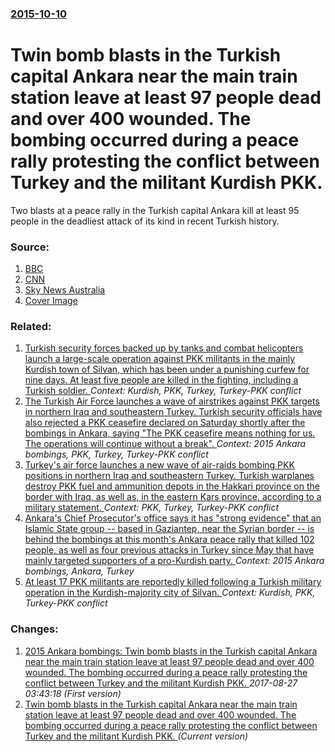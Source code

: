 ### [2015-10-10](/news/2015/10/10/index.md)

# Twin bomb blasts in the Turkish capital Ankara near the main train station leave at least 97 people dead and over 400 wounded. The bombing occurred during a peace rally protesting the conflict between Turkey and the militant Kurdish PKK. 

Two blasts at a peace rally in the Turkish capital Ankara kill at least 95 people in the deadliest attack of its kind in recent Turkish history.


### Source:

1. [BBC](http://www.bbc.com/news/world-europe-34495161)
2. [CNN](http://edition.cnn.com/2015/10/10/middleeast/turkey-ankara-bomb-blast/index.html?eref=edition)
3. [Sky News Australia](http://www.skynews.com.au/news/top-stories/2015/10/10/twin-explosions-hit-rally-in-turkish-capital.html)
3. [Cover Image](http://ichef-1.bbci.co.uk/news/1024/cpsprodpb/E21C/production/_86048875_de29-1.jpg)

### Related:

1. [Turkish security forces backed up by tanks and combat helicopters launch a large-scale operation against PKK militants in the mainly Kurdish town of Silvan, which has been under a punishing curfew for nine days. At least five people are killed in the fighting, including a Turkish soldier. ](/news/2015/11/11/turkish-security-forces-backed-up-by-tanks-and-combat-helicopters-launch-a-large-scale-operation-against-pkk-militants-in-the-mainly-kurdish.md) _Context: Kurdish, PKK, Turkey, Turkey-PKK conflict_
2. [The Turkish Air Force launches a wave of airstrikes against PKK targets in northern Iraq and southeastern Turkey. Turkish security officials have also rejected a PKK ceasefire declared on Saturday shortly after the bombings in Ankara, saying "The PKK ceasefire means nothing for us. The operations will continue without a break". ](/news/2015/10/11/the-turkish-air-force-launches-a-wave-of-airstrikes-against-pkk-targets-in-northern-iraq-and-southeastern-turkey-turkish-security-officials.md) _Context: 2015 Ankara bombings, PKK, Turkey, Turkey-PKK conflict_
3. [Turkey's air force launches a new wave of air-raids bombing PKK positions in northern Iraq and southeastern Turkey. Turkish warplanes destroy PKK fuel and ammunition depots in the Hakkari province on the border with Iraq, as well as, in the eastern Kars province, according to a military statement. ](/news/2015/10/4/turkey-s-air-force-launches-a-new-wave-of-air-raids-bombing-pkk-positions-in-northern-iraq-and-southeastern-turkey-turkish-warplanes-destro.md) _Context: PKK, Turkey, Turkey-PKK conflict_
4. [Ankara's Chief Prosecutor's office says it has "strong evidence" that an Islamic State group -- based in Gaziantep, near the Syrian border -- is behind the bombings at this month's Ankara peace rally that killed 102 people, as well as four previous attacks in Turkey since May that have mainly targeted supporters of a pro-Kurdish party. ](/news/2015/10/28/ankara-s-chief-prosecutor-s-office-says-it-has-strong-evidence-that-an-islamic-state-group-a-based-in-gaziantep-near-the-syrian-border.md) _Context: 2015 Ankara bombings, Ankara, Turkey_
5. [At least 17 PKK militants are reportedly killed following a Turkish military operation in the Kurdish-majority city of Silvan. ](/news/2015/10/2/at-least-17-pkk-militants-are-reportedly-killed-following-a-turkish-military-operation-in-the-kurdish-majority-city-of-silvan.md) _Context: Kurdish, PKK, Turkey-PKK conflict_

### Changes:

1. [2015 Ankara bombings: Twin bomb blasts in the Turkish capital Ankara near the main train station leave at least 97 people dead and over 400 wounded. The bombing occurred during a peace rally protesting the conflict between Turkey and the militant Kurdish PKK. ](/news/2015/10/10/2015-ankara-bombings-twin-bomb-blasts-in-the-turkish-capital-ankara-near-the-main-train-station-leave-at-least-97-people-dead-and-over-400.md) _2017-08-27 03:43:18 (First version)_
1. [Twin bomb blasts in the Turkish capital Ankara near the main train station leave at least 97 people dead and over 400 wounded. The bombing occurred during a peace rally protesting the conflict between Turkey and the militant Kurdish PKK. ](/news/2015/10/10/twin-bomb-blasts-in-the-turkish-capital-ankara-near-the-main-train-station-leave-at-least-97-people-dead-and-over-400-wounded-the-bombing-o.md) _(Current version)_

